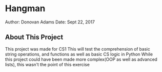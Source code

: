 # Hangman
Author: Donovan Adams
Date: Sept 22, 2017
## About This Project
This project was made for CS1
This will test the comprehension of basic string operations, and functions as well as basic CS logic in Python
While this project could have been made more complex(OOP as well as advanced lists), this wasn't the point of this exercise
